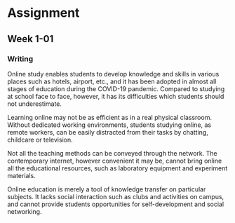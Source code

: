 # Assignment

## Week 1-01

### Writing

Online study enables students to develop knowledge and skills in various places
such as hotels, airport, etc., and it has been adopted in almost all stages of
education during the COVID-19 pandemic.
Compared to studying at school face to face, however, it has its difficulties
which students should not underestimate.

Learning online may not be as efficient as in a real physical classroom.
Without dedicated working environments, students studying online, as remote
workers, can be easily distracted from their tasks by chatting, childcare or
television.

Not all the teaching methods can be conveyed through the network.
The contemporary internet, however convenient it may be, cannot bring online
all the educational resources, such as laboratory equipment and experiment
materials.

Online education is merely a tool of knowledge transfer on particular subjects.
It lacks social interaction such as clubs and activities on campus, and cannot
provide students opportunities for self-development and social networking.

